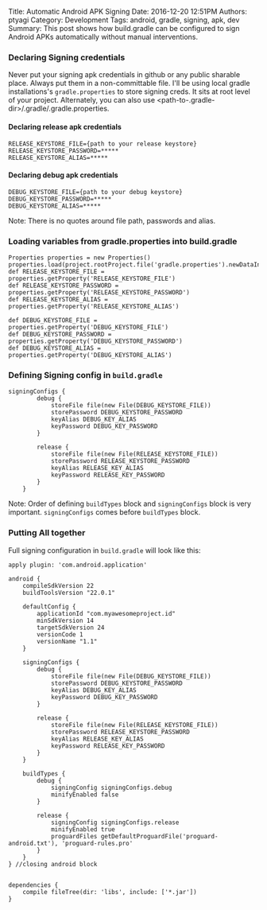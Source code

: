 Title: Automatic Android APK Signing
Date: 2016-12-20 12:51PM
Authors: ptyagi
Category: Development
Tags: android, gradle, signing, apk, dev
Summary: This post shows how build.gradle can be configured to sign Android APKs automatically without manual interventions.

### Declaring Signing credentials ###
Never put your signing apk credentials in github or any public sharable place. Always put them in a non-committable file. I'll be using local gradle installations's `gradle.properties` to store signing creds. It sits at root level of your project. Alternately, you can also use <path-to-.gradle-dir>/.gradle/.gradle.properties.

#### Declaring release apk credentials ####
```
RELEASE_KEYSTORE_FILE={path to your release keystore}
RELEASE_KEYSTORE_PASSWORD=*****
RELEASE_KEYSTORE_ALIAS=*****
```

#### Declaring debug apk credentials ####
```
DEBUG_KEYSTORE_FILE={path to your debug keystore}
DEBUG_KEYSTORE_PASSWORD=*****
DEBUG_KEYSTORE_ALIAS=*****
```
Note: There is no quotes around file path, passwords and alias.

### Loading variables from gradle.properties into build.gradle ###
```
Properties properties = new Properties()
properties.load(project.rootProject.file('gradle.properties').newDataInputStream())
def RELEASE_KEYSTORE_FILE = properties.getProperty('RELEASE_KEYSTORE_FILE')
def RELEASE_KEYSTORE_PASSWORD = properties.getProperty('RELEASE_KEYSTORE_PASSWORD')
def RELEASE_KEYSTORE_ALIAS = properties.getProperty('RELEASE_KEYSTORE_ALIAS')

def DEBUG_KEYSTORE_FILE = properties.getProperty('DEBUG_KEYSTORE_FILE')
def DEBUG_KEYSTORE_PASSWORD = properties.getProperty('DEBUG_KEYSTORE_PASSWORD')
def DEBUG_KEYSTORE_ALIAS = properties.getProperty('DEBUG_KEYSTORE_ALIAS')
```

### Defining Signing config in `build.gradle` ###
```
signingConfigs {
        debug {
            storeFile file(new File(DEBUG_KEYSTORE_FILE))
            storePassword DEBUG_KEYSTORE_PASSWORD
            keyAlias DEBUG_KEY_ALIAS
            keyPassword DEBUG_KEY_PASSWORD
        }

        release {
            storeFile file(new File(RELEASE_KEYSTORE_FILE))
            storePassword RELEASE_KEYSTORE_PASSWORD
            keyAlias RELEASE_KEY_ALIAS
            keyPassword RELEASE_KEY_PASSWORD
        }
    }
```

Note: Order of defining `buildTypes` block and `signingConfigs` block is very important. `signingConfigs` comes before `buildTypes` block.

### Putting All together ###
Full signing configuration in `build.gradle` will look like this:
```
apply plugin: 'com.android.application'

android {
    compileSdkVersion 22
    buildToolsVersion "22.0.1"

    defaultConfig {
        applicationId "com.myawesomeproject.id"
        minSdkVersion 14
        targetSdkVersion 24
        versionCode 1
        versionName "1.1"
    }

    signingConfigs {
        debug {
            storeFile file(new File(DEBUG_KEYSTORE_FILE))
            storePassword DEBUG_KEYSTORE_PASSWORD
            keyAlias DEBUG_KEY_ALIAS
            keyPassword DEBUG_KEY_PASSWORD
        }

        release {
            storeFile file(new File(RELEASE_KEYSTORE_FILE))
            storePassword RELEASE_KEYSTORE_PASSWORD
            keyAlias RELEASE_KEY_ALIAS
            keyPassword RELEASE_KEY_PASSWORD
        }
    }

    buildTypes {
        debug {
            signingConfig signingConfigs.debug
            minifyEnabled false
        }

        release {
            signingConfig signingConfigs.release
            minifyEnabled true
            proguardFiles getDefaultProguardFile('proguard-android.txt'), 'proguard-rules.pro'
        }
    }
} //closing android block


dependencies {
    compile fileTree(dir: 'libs', include: ['*.jar'])
}
```
